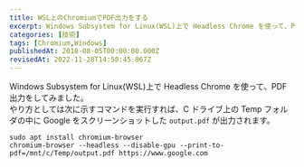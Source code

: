 ```yaml
---
title: WSL上のChromiumでPDF出力をする
excerpt: Windows Subsystem for Linux(WSL)上で Headless Chrome を使って、PDF 出力をしてみました。
categories: [技術]
tags: [Chromium,Windows]
publishedAt: 2018-08-05T00:00:00.000Z
revisedAt: 2022-11-28T14:50:45.867Z
---
```


Windows Subsystem for Linux(WSL)上で Headless Chrome を使って、PDF 出力をしてみました。\
やり方としては次に示すコマンドを実行すれば、C ドライブ上の Temp フォルダの中に Google をスクリーンショットした `output.pdf` が出力されます。

```shell
sudo apt install chromium-browser
chromium-browser --headless --disable-gpu --print-to-pdf=/mnt/c/Temp/output.pdf https://www.google.com
```
